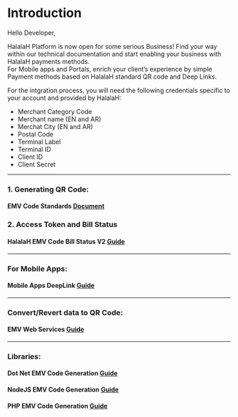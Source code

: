 # Introduction
Hello Developer,<br />

HalalaH Platform is now open for some serious Business! Find your way within our technical documentation and start enabling your business with HalalaH payments methods. <br />For Mobile apps and Portals, enrich your client’s experience by simple Payment methods based on HalalaH standard QR code and Deep Links.

For the intgration process, you will need the following credentials specific to your account and provided by HalalaH: 
 - Merchant Category Code 
 - Merchant name (EN and AR)
 - Merchat City (EN and AR)  
 - Postal Code
 - Terminal Label 
 - Terminal ID 
 - Client ID 
 - Client Secret
 ---
### 1. Generating QR Code:
#### EMV Code Standards [Document](HalalaH%20QR%20Code%20Standard%20-%20Merchant-Presented%20Mode%20v1.2.pdf)

### 2. Access Token and Bill Status 
#### HalalaH EMV Code Bill Status V2 [Guide](HalalaH%20EMV%20Code%20Bill%20Status%20V2.md)
---
### For Mobile Apps: 
#### Mobile Apps DeepLink [Guide](Mobile%20Apps%20DeepLink.md)
---
### Convert/Revert data to QR Code: 
#### EMV Web Services [Guide](EMV%20Web%20Services/README.md)
---
### Libraries: 
#### Dot Net EMV Code Generation [Guide](Dot%20Net%20EMV%20Code%20Generation/README.md)

#### NodeJS EMV Code Generation [Guide](NodeJS%20EMV%20Code%20Generation/README.md)

#### PHP EMV Code Generation [Guide](PHP%20EMV%20Code%20Generation/README.md)
